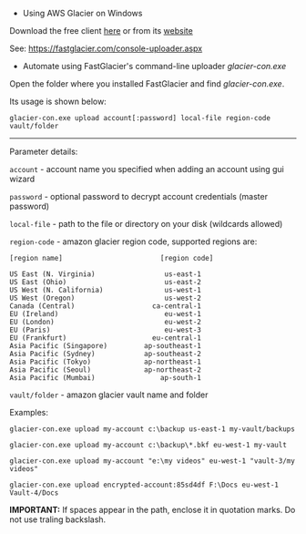 - Using AWS Glacier on Windows

Download the free client [here](fastglacier-3-9-1.exe) or from its [website](https://fastglacier.com/download.aspx)

See: https://fastglacier.com/console-uploader.aspx

- Automate using FastGlacier's command-line uploader _glacier-con.exe_

Open the folder where you installed FastGlacier and find _glacier-con.exe_.

Its usage is shown below:

```
glacier-con.exe upload account[:password] local-file region-code vault/folder
```
---

Parameter details:

```account``` - account name you specified when adding an account using gui wizard

```password``` - optional password to decrypt account credentials (master password)

```local-file``` - path to the file or directory on your disk (wildcards allowed)

```region-code``` - amazon glacier region code, supported regions are: 

```
[region name]                        [region code]

US East (N. Virginia)                 us-east-1
US East (Ohio)                        us-east-2
US West (N. California)               us-west-1
US West (Oregon)                      us-west-2
Canada (Central)                   ca-central-1
EU (Ireland)                          eu-west-1
EU (London)                           eu-west-2
EU (Paris)                            eu-west-3
EU (Frankfurt)                     eu-central-1
Asia Pacific (Singapore)         ap-southeast-1
Asia Pacific (Sydney)            ap-southeast-2
Asia Pacific (Tokyo)             ap-northeast-1
Asia Pacific (Seoul)             ap-northeast-2
Asia Pacific (Mumbai)                ap-south-1
```

```vault/folder``` - amazon glacier vault name and folder


 Examples:

```
glacier-con.exe upload my-account c:\backup us-east-1 my-vault/backups
```

```
glacier-con.exe upload my-account c:\backup\*.bkf eu-west-1 my-vault
```

```
glacier-con.exe upload my-account "e:\my videos" eu-west-1 "vault-3/my videos"
```

```
glacier-con.exe upload encrypted-account:85sd4df F:\Docs eu-west-1 Vault-4/Docs
```

**IMPORTANT:** If spaces appear in the path, enclose it in quotation marks. Do not use traling backslash.
